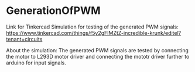 # GenerationOfPWM

Link for Tinkercad Simulation for testing of the generated PWM signals:
https://www.tinkercad.com/things/f5y2gFIMZtZ-incredible-krunk/editel?tenant=circuits

About the simulation: The generated PWM signals are tested by connecting the motor to L293D motor driver and connecting the mototr driver further to arduino for input signals.
